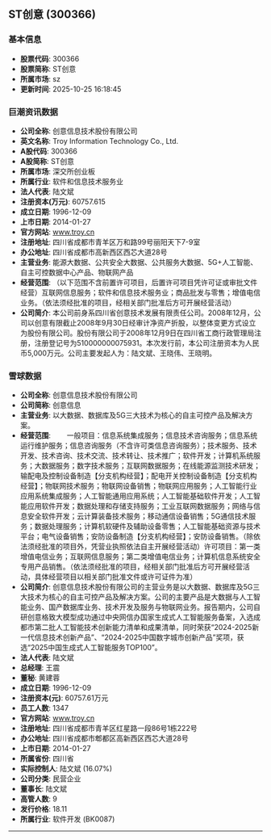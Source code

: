 ## ST创意 (300366)

### 基本信息

- **股票代码**: 300366
- **股票简称**: ST创意
- **所属市场**: sz
- **更新时间**: 2025-10-25 16:18:45

### 巨潮资讯数据

- **公司全称**: 创意信息技术股份有限公司
- **英文名称**: Troy Information Technology Co., Ltd.
- **A股代码**: 300366
- **A股简称**: ST创意
- **所属市场**: 深交所创业板
- **所属行业**: 软件和信息技术服务业
- **法人代表**: 陆文斌
- **注册资本(万元)**: 60757.615
- **成立日期**: 1996-12-09
- **上市日期**: 2014-01-27
- **官方网站**: www.troy.cn
- **注册地址**: 四川省成都市青羊区万和路99号丽阳天下7-9室
- **办公地址**: 四川省成都市高新西区西芯大道28号
- **主营业务**: 能源大数据、公共安全大数据、公共服务大数据、5G+人工智能、自主可控数据中心产品、物联网产品
- **经营范围**: （以下范围不含前置许可项目，后置许可项目凭许可证或审批文件经营）互联网信息服务；软件和信息技术服务业；商品批发与零售；增值电信业务。（依法须经批准的项目，经相关部门批准后方可开展经营活动）
- **公司简介**: 本公司前身系四川省创意技术发展有限责任公司。2008年12月，公司以创意有限截止2008年9月30日经审计净资产折股，以整体变更方式设立为股份有限公司。股份有限公司于2008年12月9日在四川省工商行政管理局注册，注册登记号为510000000075931。本次发行前，本公司注册资本为人民币5,000万元。公司主要发起人为：陆文斌、王晓伟、王晓明。

### 雪球数据

- **公司全称**: 创意信息技术股份有限公司
- **公司简称**: 创意信息
- **主营业务**: 以大数据、数据库及5G三大技术为核心的自主可控产品及解决方案。
- **经营范围**: 　　一般项目：信息系统集成服务；信息技术咨询服务；信息系统运行维护服务；信息咨询服务（不含许可类信息咨询服务）；技术服务、技术开发、技术咨询、技术交流、技术转让、技术推广；软件开发；计算机系统服务；大数据服务；数字技术服务；互联网数据服务；在线能源监测技术研发；输配电及控制设备制造【分支机构经营】；配电开关控制设备制造【分支机构经营】；物联网技术服务；物联网设备销售；物联网应用服务；人工智能行业应用系统集成服务；人工智能通用应用系统；人工智能基础软件开发；人工智能应用软件开发；数据处理和存储支持服务；工业互联网数据服务；网络与信息安全软件开发；云计算装备技术服务；移动通信设备销售；5G通信技术服务；数据处理服务；计算机软硬件及辅助设备零售；人工智能基础资源与技术平台；电气设备销售；安防设备制造【分支机构经营】；安防设备销售。（除依法须经批准的项目外，凭营业执照依法自主开展经营活动）许可项目：第一类增值电信业务；互联网信息服务；第二类增值电信业务；计算机信息系统安全专用产品销售。（依法须经批准的项目，经相关部门批准后方可开展经营活动，具体经营项目以相关部门批准文件或许可证件为准）
- **公司简介**: 创意信息技术股份有限公司的主营业务是以大数据、数据库及5G三大技术为核心的自主可控产品及解决方案。公司的主要产品是大数据与人工智能业务、国产数据库业务、技术开发及服务与物联网业务。报告期内，公司自研创意格致大模型成功通过中央网信办国家生成式人工智能服务备案，入选成都市第二批人工智能技术创新能力清单和成果清单，同时荣获“2024-2025新一代信息技术创新产品”、“2024-2025中国数字城市创新产品”奖项，获选“2025中国生成式人工智能服务TOP100”。
- **法人代表**: 陆文斌
- **总经理**: 王震
- **董秘**: 黄建蓉
- **成立日期**: 1996-12-09
- **注册资本(元)**: 60757.61万元
- **员工人数**: 1347
- **官方网站**: www.troy.cn
- **注册地址**: 四川省成都市青羊区红星路一段86号1栋222号
- **办公地址**: 四川省成都市郫都区高新西区西芯大道28号
- **上市日期**: 2014-01-27
- **所属省份**: 四川省
- **实际控制人**: 陆文斌 (16.07%)
- **公司分类**: 民营企业
- **董事长**: 陆文斌
- **高管人数**: 9
- **发行价格**: 18.11
- **所属行业**: 软件开发 (BK0087)

---
